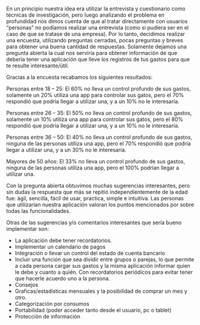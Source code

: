En un principio nuestra idea era utilizar la entrevista y cuestionario como técnicas de investigación, pero luego analizando el problema en profundidad nos dimos cuenta de que al tratar directamente con usuarios “personas” no podíamos realizar una entrevista (como si pudiera ser en el caso de que se tratase de una empresa). Por lo tanto, decidimos realizar una encuesta, utilizando preguntas cerradas, pocas preguntas y breves para obtener una buena cantidad de respuestas.  Solamente dejamos una pregunta abierta la cual nos serviría para obtener información de que debería tener una aplicación que lleve los registros de tus gastos para que te resulte interesante/útil.

Gracias a la encuesta recabamos los siguientes resultados:

Personas entre 18 – 25: El 60% no lleva un control profundo de sus gastos, solamente un 20% utiliza una app para controlar sus gatos, pero el 70% respondió que podría llegar a utilizar una, y a un 10% no le interesaría. 

Personas entre 26 – 35: El 50% no lleva un control profundo de sus gastos, solamente un 10% utiliza una app para controlar sus gatos, pero el 80% respondió que podría llegar a utilizar una, y a un 10% no le interesaría.

Personas entre 36 – 50: El 40% no lleva un control profundo de sus gastos, ninguna de las personas utiliza una app, pero el 70% respondió que podría llegar a utilizar una, y a un 30% no le interesaría.

Mayores de 50 años: El 33% no lleva un control profundo de sus gastos, ninguna de las personas utiliza una app, pero el 100% podrían llegar a utilizar una. 

Con la pregunta abierta obtuvimos muchas sugerencias interesantes, pero sin dudas la respuesta que más se repitió independientemente de la edad fue: ágil, sencilla, fácil de usar, practica, simple e intuitiva. Las personas que utilizarían nuestra aplicación valoran los puntos mencionados por sobre todas las funcionalidades. 

Otras de las sugerencias y/o comentarios interesantes que sería bueno implementar son:

- La aplicación debe tener recordatorios.
- Implementar un calendario de pagos
- Integración o llevar un control del estado de cuenta bancario 
- Incluir una función que sea dividir entre grupos o parejas, lo que permite a cada persona cargar sus gastos y la misma aplicación informar quien le debe y cuanto a quién. Con recordatorios periódicos para evitar tener que hacerle acuerdo uno a la persona. 
- Consejos
- Graficas/estadísticas mensuales y la posibilidad de comprar un mes y otro. 
- Categorización por consumos
- Portabilidad (poder acceder tanto desde el usuario, pc o tablet)
- Protección de información
